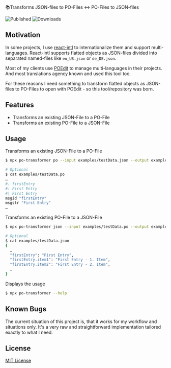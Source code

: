 📚Transforms JSON-files to PO-Files ↔️ PO-Files to JSON-files

![Published](https://github.com/tscharke/poTransformer/workflows/Release%20and%20publish/badge.svg) ![Downloads](https://img.shields.io/npm/dt/po-transformer)

## Motivation

In some projects, I use [react-intl](https://github.com/formatjs/react-intl) to internationalize them and support multi-languages. React-intl supports flatted objects as JSON-files divided into separated named-files like `en_US.json` or `de_DE.json`.

Most of my clients use [POEdit](https://poedit.net) to manage multi-languages in their projects. And most translations agency known and used this tool too.

For these reasons I need something to transform flatted objects as JSON-files to PO-Files to open with POEdit - so this tool/repository was born.

## Features

- Transforms an existing JSON-File to a PO-File
- Transforms an existing PO-File to a JSON-File

## Usage

Transforms an existing JSON-File to a PO-File

```bash
$ npx po-transformer po --input examples/testData.json --output examples/testData.po

# Optional
$ cat examples/testData.po
…
#. firstEntry
#: First Entry
#| First Entry
msgid "firstEntry"
msgstr "First Entry"
…
```

Transforms an existing PO-File to a JSON-File

```bash
$ npx po-transformer json --input examples/testData.po --output examples/testData.json

# Optional
$ cat examples/testData.json
{
  …
  "firstEntry": "First Entry",
  "firstEntry.item1": "First Entry - 1. Item",
  "firstEntry.item2": "First Entry - 2. Item",
  …
}
```

Displays the usage

```bash
$ npx po-transformer --help
```

## Known Bugs

The current situation of this project is, that it works for my workflow and situations only. It's a very raw and straightforward implementation tailored exactly to what I need.

## License

[MIT License](LICENSE)
